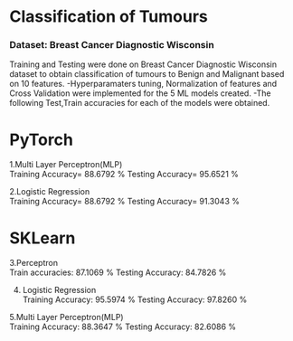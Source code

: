 
# Classification of Tumours

### Dataset: Breast Cancer Diagnostic Wisconsin

Training and Testing were done on Breast Cancer Diagnostic Wisconsin dataset to obtain classification of tumours to Benign and Malignant based on 10 features.
-Hyperparamaters tuning, Normalization of features and Cross Validation were implemented for the 5 ML models created.
-The following Test,Train accuracies for each of the models were obtained.

# PyTorch
1.Multi Layer Perceptron(MLP)     
Training Accuracy= 88.6792 %      Testing Accuracy= 95.6521 % 

2.Logistic Regression    
Training Accuracy= 88.6792 %      Testing Accuracy= 91.3043 %

# SKLearn
3.Perceptron                            
Train accuracies: 87.1069 %       Testing Accuracy: 84.7826 %   

4. Logistic Regression  
Training Accuracy: 95.5974 %  Testing Accuracy: 97.8260 %

5.Multi Layer Perceptron(MLP)  
Training Accuracy: 88.3647 %        Testing Accuracy: 82.6086 %


